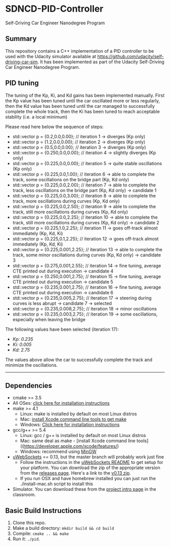 # SDNCD-PID-Controller
Self-Driving Car Engineer Nanodegree Program

## Summary

This repository contains a C++ implementation of a PID controller to be used with the Udacity simulator available at https://github.com/udacity/self-driving-car-sim. It has been implemented as part of the Udacity Self-Driving Car Engineer Nanodegree Program.

## PID tuning

The tuning of the Kp, Ki, and Kd gains has been implemented manually. First the Kp value has been tuned until the car oscillated more or less regularly, then the Kd value has been tuned until the car managed to successfully complete the whole track, then the Ki has been tuned to reach acceptable stability (i.e. a local minimum)

Please read here below the sequence of steps:

* std::vector<double> p = {0.2,0.0,0.00}; // iteration 1 -> diverges (Kp only)
* std::vector<double> p = {1.2,0.0,0.00}; // iteration 2 -> diverges (Kp only)
* std::vector<double> p = {0.5,0.0,0.00}; // iteration 3 -> diverges (Kp only)
* std::vector<double> p = {0.250,0.0,0.00}; // iteration 4 -> slightly diverges (Kp only)
* std::vector<double> p = {0.225,0.0,0.00}; // iteration 5 -> quite stable oscillations (Kp only)
* std::vector<double> p = {0.225,0.0,1.00}; // iteration 6 -> able to complete the track, some oscillations on the bridge part (Kp, Kd only)
* std::vector<double> p = {0.225,0.0,2.00}; // iteration 7 -> able to complete the track, less oscillations on the bridge part  (Kp, Kd only) -> candidate 1
* std::vector<double> p = {0.225,0.0,3.00}; // iteration 8 -> able to complete the track, more oscillations during curves (Kp, Kd only)
* std::vector<double> p = {0.225,0.0,2.50}; // iteration 9 -> able to complete the track, still more oscillations during curves (Kp, Kd only)
* std::vector<double> p = {0.225,0.0,2.25}; // iteration 10 -> able to complete the track, still more oscillations during curves (Kp, Kd only) -> candidate 2
* std::vector<double> p = {0.225,1.0,2.25}; // iteration 11 -> goes off-track almost immediately (Kp, Kd, Ki)
* std::vector<double> p = {0.225,0.1,2.25}; // iteration 12 -> goes off-track almost immediately (Kp, Kd, Ki)
* std::vector<double> p = {0.225,0.001,2.25}; // iteration 13 -> able to complete the track, some minor oscillations during curves (Kp, Kd only) -> candidate 3
* std::vector<double> p = {0.275,0.001,2.55}; // iteration 14 -> fine tuning, average CTE printed out during execution -> candidate 4
* std::vector<double> p = {0.250,0.001,2.75}; // iteration 15 -> fine tuning, average CTE printed out during execution -> candidate 5
* std::vector<double> p = {0.235,0.001,2.75}; // iteration 16 -> fine tuning, average CTE printed out during execution -> candidate 6
* std::vector<double> p = {0.235,0.005,2.75}; // iteration 17 -> steering during curves is less abrupt -> candidate 7 -> selected
* std::vector<double> p = {0.235,0.008,2.75}; // iteration 18 -> minor oscillations
* std::vector<double> p = {0.235,0.003,2.75}; // iteration 19 -> some oscillations, especially when leaving the bridge

The following values have been selected (iteration 17):

* *Kp: 0.235*
* *Ki: 0.005*
* *Kd: 2.75*

The values above allow the car to successfully complete the track and minimize the oscillations.

---

## Dependencies

* cmake >= 3.5
 * All OSes: [click here for installation instructions](https://cmake.org/install/)
* make >= 4.1
  * Linux: make is installed by default on most Linux distros
  * Mac: [install Xcode command line tools to get make](https://developer.apple.com/xcode/features/)
  * Windows: [Click here for installation instructions](http://gnuwin32.sourceforge.net/packages/make.htm)
* gcc/g++ >= 5.4
  * Linux: gcc / g++ is installed by default on most Linux distros
  * Mac: same deal as make - [install Xcode command line tools]((https://developer.apple.com/xcode/features/)
  * Windows: recommend using [MinGW](http://www.mingw.org/)
* [uWebSockets](https://github.com/uWebSockets/uWebSockets) == 0.13, but the master branch will probably work just fine
  * Follow the instructions in the [uWebSockets README](https://github.com/uWebSockets/uWebSockets/blob/master/README.md) to get setup for your platform. You can download the zip of the appropriate version from the [releases page](https://github.com/uWebSockets/uWebSockets/releases). Here's a link to the [v0.13 zip](https://github.com/uWebSockets/uWebSockets/archive/v0.13.0.zip).
  * If you run OSX and have homebrew installed you can just run the ./install-mac.sh script to install this
* Simulator. You can download these from the [project intro page](https://github.com/udacity/CarND-PID-Control-Project/releases) in the classroom.

## Basic Build Instructions

1. Clone this repo.
2. Make a build directory: `mkdir build && cd build`
3. Compile: `cmake .. && make`
4. Run it: `./pid`. 